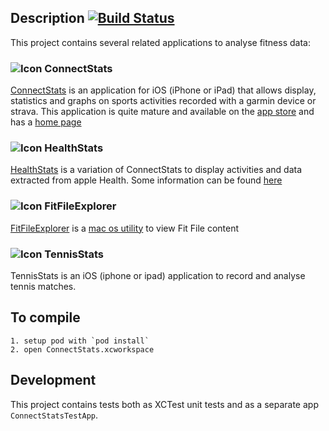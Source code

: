 ## Description [![Build Status](https://travis-ci.org/roznet/connectstats.svg?branch=master)](https://travis-ci.org/roznet/connectstats)

This project contains several related applications to analyse fitness data:

### ![Icon](https://github.com/roznet/connectstats/raw/master/ConnectStats/Media.xcassets/ConnectStatsNewAppIcon.appiconset/ConnectStatsNewAppIcon76.png) ConnectStats

[ConnectStats](https://itunes.apple.com/app/apple-store/id581697248?mt=8) is an application for iOS (iPhone or iPad) that allows display, statistics and graphs on sports activities recorded with a garmin device or strava. This application is quite mature and available on the [app store](https://itunes.apple.com/app/apple-store/id581697248?mt=8) and has a [home page](https://ro-z.net/blog/connectstats/)

### ![Icon](https://github.com/roznet/connectstats/raw/master/ConnectStats/Media.xcassets/HealthStatsAppIcon.appiconset/Icon76.png) HealthStats

[HealthStats](https://itunes.apple.com/us/app/healthstats/id912378669?ls=1&mt=8&ign-msr=https%3A%2F%2Fitunesconnect.apple.com%2FWebObjects%2FiTunesConnect.woa%2Fra%2Fng%2Fapp%2F912378669) is a variation of ConnectStats to display activities and data extracted from apple Health. Some information can be found [here](https://ro-z.net/blog/healthstats/)

### ![Icon](https://github.com/roznet/connectstats/raw/master/FitFileExplorer/Assets.xcassets/FitExplorerIcon76.imageset/FITFileExplorerIcons76.png)  FitFileExplorer

[FitFileExplorer](https://itunes.apple.com/us/app/fit-file-explorer/id1244431640?ls=1&mt=12) is a [mac os utility](https://ro-z.net/blog/fitfileexplorer/) to view Fit File content

### ![Icon](https://github.com/roznet/connectstats/raw/master/TennisStats/icons/Images.xcassets/AppIcon.appiconset/tennisstats_appIcons76.png) TennisStats

TennisStats is an iOS (iphone or ipad) application to record and analyse tennis matches.


## To compile

	1. setup pod with `pod install`
	2. open ConnectStats.xcworkspace
	

## Development

This project contains tests both as XCTest unit tests and as a separate app `ConnectStatsTestApp`.


